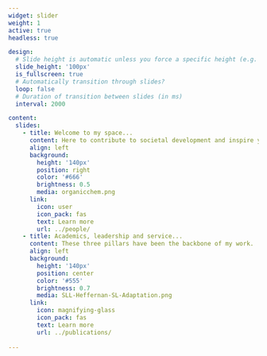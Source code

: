 ```yaml
---
widget: slider
weight: 1
active: true
headless: true

design:
  # Slide height is automatic unless you force a specific height (e.g. '400px')
  slide_height: '100px'
  is_fullscreen: true
  # Automatically transition through slides?
  loop: false
  # Duration of transition between slides (in ms)
  interval: 2000

content:
  slides:
    - title: Welcome to my space...
      content: Here to contribute to societal development and inspire young people.
      align: left
      background:
        height: '140px'
        position: right
        color: '#666'
        brightness: 0.5
        media: organicchem.png
      link:
        icon: user
        icon_pack: fas
        text: Learn more
        url: ../people/
    - title: Academics, leadership and service...
      content: These three pillars have been the backbone of my work. 
      align: left
      background:
        height: '140px'
        position: center
        color: '#555'
        brightness: 0.7
        media: SLL-Heffernan-SL-Adaptation.png
      link:
        icon: magnifying-glass
        icon_pack: fas
        text: Learn more
        url: ../publications/
        
---
```

